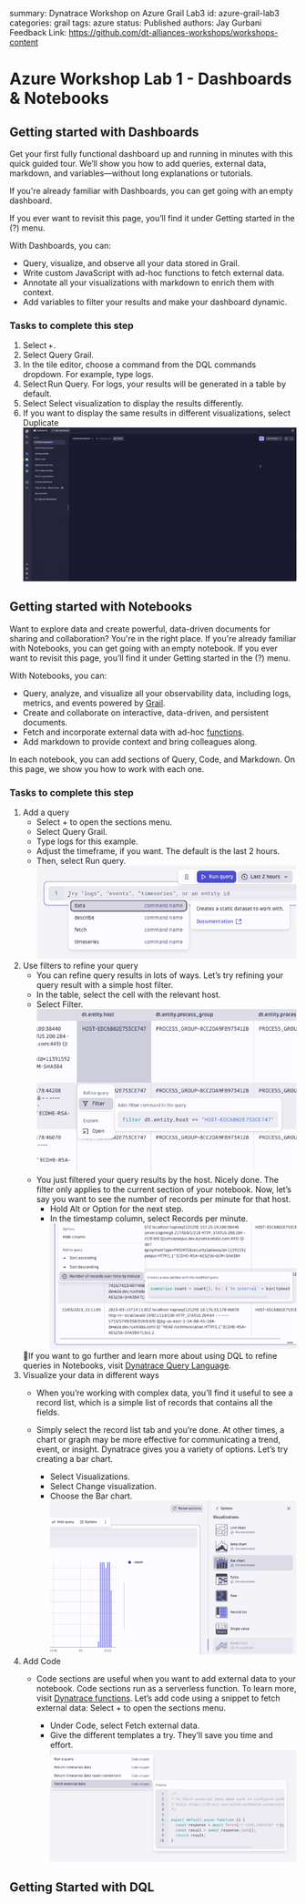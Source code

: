summary: Dynatrace Workshop on Azure Grail Lab3
id: azure-grail-lab3
categories: grail
tags: azure
status: Published
authors: Jay Gurbani
Feedback Link: https://github.com/dt-alliances-workshops/workshops-content

# Azure Workshop Lab 1 - Dashboards & Notebooks

## Getting started with Dashboards

Get your first fully functional dashboard up and running in minutes with this quick guided tour. We’ll show you how to add queries, external data, markdown, and variables—without long explanations or tutorials.

If you're already familiar with Dashboards, you can get going with an empty dashboard.

If you ever want to revisit this page, you’ll find it under Getting started in the (?) menu.

With Dashboards, you can:

- Query, visualize, and observe all your data stored in Grail﻿﻿.
- Write custom JavaScript with ad-hoc functions﻿ to fetch external data.
- Annotate all your visualizations with markdown to enrich them with context.
- Add variables to filter your results and make your dashboard dynamic.
### Tasks to complete this step
1. Select +.
1. Select Query Grail.
1. In the tile editor, choose a command from the DQL commands dropdown. For example, type logs.
1. Select Run Query. For logs, your results will be generated in a table by default.
1. Select Select visualization to display the results differently.
1. If you want to display the same results in different visualizations, select Duplicate
    ![image](img/dashboards-app-getting-started.gif)

## Getting started with Notebooks
Want to explore data and create powerful, data-driven documents for sharing and collaboration? You're in the right place. If you're already familiar with Notebooks, you can get going with an empty notebook. If you ever want to revisit this page, you’ll find it under Getting started in the (?) menu.

With Notebooks, you can:
- Query, analyze, and visualize all your observability data, including logs, metrics, and events powered by <a href="https://www.dynatrace.com/support/help/shortlink/dynatrace-grail" target="_blank">Grail</a>.
- Create and collaborate on interactive, data-driven, and persistent documents.
- Fetch and incorporate external data with ad-hoc <a href="https://dt-url.net/functions-help" target="_blank">functions</a>.
- Add markdown to provide context and bring colleagues along.

In each notebook, you can add sections of Query, Code, and Markdown. On this page, we show you how to work with each one.

### Tasks to complete this step
1. Add a query
    - Select + to open the sections menu.
    - Select Query Grail.
    - Type logs for this example.
    - Adjust the timeframe, if you want. The default is the last 2 hours.
    - Then, select Run query.
    ![image](img/lab1-add-a-query.jpg)
2. Use filters to refine your query
    - You can refine query results in lots of ways. Let’s try refining your query result with a simple host filter.
    - In the table, select the cell with the relevant host.
    - Select Filter.
        ![image](img/lab1-use-filters-to-refine-your-query.jpg)
    - You just filtered your query results by the host. Nicely done. The filter only applies to the current section of your notebook. Now, let’s say you want to see the number of records per minute for that host.
        - Hold Alt or Option for the next step.
        - In the timestamp column, select Records per minute.
            ![image](img/lab1-records-per-minute.jpg)
    <aside class="positive"> 📓If you want to go further and learn more about using DQL to refine queries in Notebooks, visit <a href="https://www.dynatrace.com/support/help/observe-and-explore/query-data/dynatrace-query-language" target="_blank">Dynatrace Query Language</a>. 
    </aside>
3. Visualize your data in different ways
    - When you’re working with complex data, you’ll find it useful to see a record list, which is a simple list of records that contains all the fields.

    - Simply select the record list tab and you’re done.
At other times, a chart or graph may be more effective for communicating a trend, event, or insight. Dynatrace gives you a variety of options. Let’s try creating a bar chart.
        - Select Visualizations.
        - Select Change visualization.
        - Choose the Bar chart.
        ![image](img/lab1-visualize-data-in-different-ways.jpg)
4. Add Code
    - Code sections are useful when you want to add external data to your notebook. Code sections run as a serverless function. To learn more, visit <a href="https://developer.dynatrace.com/preview/develop/functions/" target="_blank">Dynatrace functions</a>. Let’s add code using a snippet to fetch external data: Select + to open the sections menu.

        - Under Code, select Fetch external data.
        - Give the different templates a try. They’ll save you time and effort.
        ![image](img/lab1-add-code.jpg)

## Getting Started with DQL